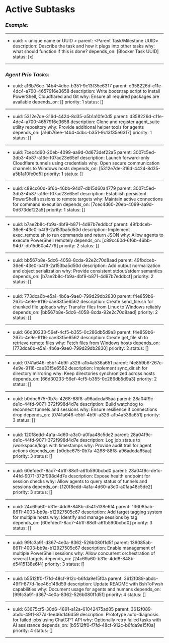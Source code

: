 # Active Subtasks

### ***Example:***
---
- uuid: < unique name or UUID >
  parent: <Parent Task/Milestone UUID>
  description: Describe the task and how it plugs into other tasks
  why: what should function if this is done?
  depends_on: [Blocker Task UUID]
  status: [x]
---

### ***Agent Prio Tasks:***
- uuid: a16b76ee-14b4-4dbc-b351-9c13f35e6317
  parent: d358226d-c11e-4dc4-a700-4657916e3658
  description: Write bootstrap script to install PowerShell, Cloudflared and Git
  why: Ensure all required packages are available
  depends_on: []
  priority: 1
  status: []
---
- uuid: 5312e7de-316d-4424-8d35-a5b1a10fe0d5
  parent: d358226d-c11e-4dc4-a700-4657916e3658
  description: Clone and register agent_suite utility repository
  why: Provide additional helper tools for agents
  depends_on: [a16b76ee-14b4-4dbc-b351-9c13f35e6317]
  priority: 1
  status: []
---
- uuid: 7cec4d60-20eb-4099-aa9d-0d673def22a5
  parent: 3007c5ed-3db3-4b87-a16e-f07ac23e65ef
  description: Launch forward-only Cloudflare tunnels using credentials
  why: Open secure communication channels to Windows hosts
  depends_on: [5312e7de-316d-4424-8d35-a5b1a10fe0d5]
  priority: 1
  status: []
---
- uuid: c89cc60d-6f6b-46bb-94d7-db15d60a4779
  parent: 3007c5ed-3db3-4b87-a16e-f07ac23e65ef
  description: Establish persistent PowerShell sessions to remote targets
  why: Maintain active connections for command execution
  depends_on: [7cec4d60-20eb-4099-aa9d-0d673def22a5]
  priority: 1
  status: []
---
- uuid: b7ae2b8c-fb9a-4bf9-b871-4d97b7eddbcf
  parent: 49fbdceb-36e6-43e0-b4f9-2a153ba5d50d
  description: Implement exec_remote.sh to run commands and return JSON
  why: Allow agents to execute PowerShell remotely
  depends_on: [c89cc60d-6f6b-46bb-94d7-db15d60a4779]
  priority: 2
  status: []
---
- uuid: bb567b8e-5dc6-4058-8cda-92e2c70d8aad
  parent: 49fbdceb-36e6-43e0-b4f9-2a153ba5d50d
  description: Add output normalization and object serialization
  why: Provide consistent stdout/stderr semantics
  depends_on: [b7ae2b8c-fb9a-4bf9-b871-4d97b7eddbcf]
  priority: 2
  status: []
---
- uuid: 773dca6b-e5a1-4b6a-9ae0-799d29db2830
  parent: f4e859b6-267c-4e9e-9116-cae33f5e6562
  description: Create send_file.sh for chunked file uploads
  why: Transfer files from Linux to Windows reliably
  depends_on: [bb567b8e-5dc6-4058-8cda-92e2c70d8aad]
  priority: 2
  status: []
---
- uuid: 66d30233-56ef-4cf5-b355-0c286db5d9a3
  parent: f4e859b6-267c-4e9e-9116-cae33f5e6562
  description: Create get_file.sh to retrieve remote files
  why: Fetch files from Windows hosts
  depends_on: [773dca6b-e5a1-4b6a-9ae0-799d29db2830]
  priority: 2
  status: []
---
- uuid: 0741a646-e5bf-4b9f-a326-a1b4a536a651
  parent: f4e859b6-267c-4e9e-9116-cae33f5e6562
  description: Implement sync_dir.sh for directory mirroring
  why: Keep directories synchronized across hosts
  depends_on: [66d30233-56ef-4cf5-b355-0c286db5d9a3]
  priority: 2
  status: []
---
- uuid: b0dbc675-0b7a-4268-88f8-a96adcda65aa
  parent: 28a04f9c-de1c-44fd-9071-372f998d4d7e
  description: Build watchdog to reconnect tunnels and sessions
  why: Ensure resilience if connections drop
  depends_on: [0741a646-e5bf-4b9f-a326-a1b4a536a651]
  priority: 3
  status: []
---
- uuid: 120f8edd-4a1a-4d60-a3c0-a0faa48c5de2
  parent: 28a04f9c-de1c-44fd-9071-372f998d4d7e
  description: Log job status to /workspace/logs with timestamps
  why: Provide audit trail for agent actions
  depends_on: [b0dbc675-0b7a-4268-88f8-a96adcda65aa]
  priority: 3
  status: []
---
- uuid: 60efded1-8ac7-4b1f-88df-a61b590bcbd0
  parent: 28a04f9c-de1c-44fd-9071-372f998d4d7e
  description: Expose health endpoint for session checks
  why: Allow agents to query status of tunnels and sessions
  depends_on: [120f8edd-4a1a-4d60-a3c0-a0faa48c5de2]
  priority: 3
  status: []
---
- uuid: 24c69a60-b31e-4dd8-848b-d5415138e6f4
  parent: 136085ab-8611-4003-bb9a-b12927505c67
  description: Add target tagging system for multiple hosts
  why: Identify and manage sessions by tag
  depends_on: [60efded1-8ac7-4b1f-88df-a61b590bcbd0]
  priority: 3
  status: []
---
- uuid: 99fc3a91-d367-4e0a-8362-526b080f1d5f
  parent: 136085ab-8611-4003-bb9a-b12927505c67
  description: Enable management of multiple PowerShell sessions
  why: Allow concurrent orchestration of several targets
  depends_on: [24c69a60-b31e-4dd8-848b-d5415138e6f4]
  priority: 3
  status: []
---
- uuid: b5512ff0-f7fd-48cf-912c-b6fda9e15f0a
  parent: 3612f089-abdc-49f1-877d-1ee46c146d59
  description: Update README with BshToPwsh capabilities
  why: Document usage for agents and humans
  depends_on: [99fc3a91-d367-4e0a-8362-526b080f1d5f]
  priority: 4
  status: []
---
- uuid: 63675cf5-30d6-4891-a12a-61042475ad85
  parent: 3612f089-abdc-49f1-877d-1ee46c146d59
  description: Prototype auto-diagnosis for failed jobs using ChatGPT API
  why: Optionally retry failed tasks with AI assistance
  depends_on: [b5512ff0-f7fd-48cf-912c-b6fda9e15f0a]
  priority: 4
  status: []
---
